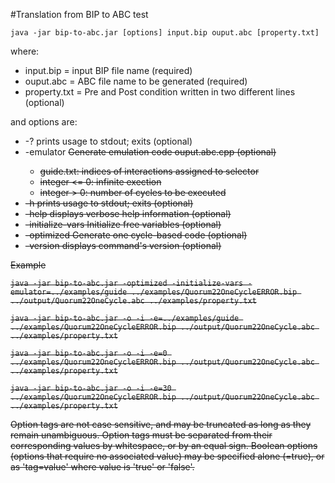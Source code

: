 #Translation from BIP to ABC
        test


`java -jar bip-to-abc.jar [options] input.bip ouput.abc [property.txt]`

where:

* input.bip    = input BIP file name (required)
* ouput.abc    = ABC file name to be generated (required)
* property.txt = Pre and Post condition written in two different lines (optional)

and options are:

* -?                prints usage to stdout; exits (optional)  
* -emulator <s>     Generate emulation code ouput.abc.cpp (optional)  
    * guide.txt: indices of interactions assigned to selector  
    * integer <= 0: infinite exection  
    * integer > 0: number of cycles to be executed  
* -h                prints usage to stdout; exits (optional)
* -help             displays verbose help information (optional)
* -initialize-vars  Initialize free variables (optional)
* -optimized        Generate one cycle-based code (optional)
* -version          displays command's version (optional)


Example

`java -jar bip-to-abc.jar -optimized -initialize-vars -emulator=../examples/guide ../examples/Quorum22OneCycleERROR.bip ../output/Quorum22OneCycle.abc ../examples/property.txt`

`java -jar bip-to-abc.jar -o -i -e=../examples/guide ../examples/Quorum22OneCycleERROR.bip ../output/Quorum22OneCycle.abc ../examples/property.txt`

`java -jar bip-to-abc.jar -o -i -e=0 ../examples/Quorum22OneCycleERROR.bip ../output/Quorum22OneCycle.abc ../examples/property.txt`

`java -jar bip-to-abc.jar -o -i -e=30 ../examples/Quorum22OneCycleERROR.bip ../output/Quorum22OneCycle.abc ../examples/property.txt`

Option tags are not case sensitive, and may be truncated as long as they remain unambiguous.  Option tags must be separated from their corresponding values by whitespace, or by an equal sign.  Boolean options (options that require no associated value) may be specified alone (=true), or as 'tag=value' where value is 'true' or 'false'.
